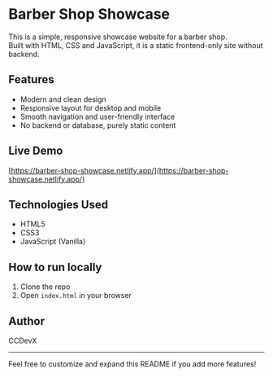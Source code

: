 # Barber Shop Showcase

This is a simple, responsive showcase website for a barber shop.  
Built with HTML, CSS and JavaScript, it is a static frontend-only site without backend.

## Features

- Modern and clean design  
- Responsive layout for desktop and mobile  
- Smooth navigation and user-friendly interface  
- No backend or database, purely static content  

## Live Demo

[https://barber-shop-showcase.netlify.app/](https://barber-shop-showcase.netlify.app/)

## Technologies Used

- HTML5  
- CSS3  
- JavaScript (Vanilla)  

## How to run locally

1. Clone the repo  
2. Open `index.html` in your browser  

## Author

CCDevX

---

Feel free to customize and expand this README if you add more features!
